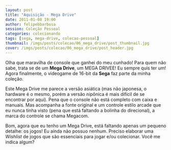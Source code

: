 ```yaml
---
layout: post
title: "Aquisição - Mega Drive"
date: 2011-01-08 19:00
author: felipebbarbosa
session: Coleção Pessoal
categories: colecionando
tags: [sega, mega-drive, colecao-pessoal]
thumbnail: /imgs/posts/colecao/06_mega_drive/post_thumbnail.jpg
cover: /imgs/posts/colecao/06_mega_drive/post_header.jpg
---
```


Olha que maravilha de console que ganhei do meu cunhado! Para quem não sabe, trata se de um
**Mega Drive**, um MEGA DRIVEE! Eu sempre quis ter um! Agora finalmente, o videogame de 16-bit
da **Sega** faz parte da minha coleção.

<!--more-->

Este Mega Drive me parece a versão asiática (mas não japonesa, o hardware é o mesmo, porém a
versão nipônica é mais difícil de se encontrar por aqui). Pena que o console não está completo
com caixa e manuais. Mas acompanha a fonte original e um controle estilo arcade que eu nunca tinha
visto (pena que está faltando a bolinha do direcional), a marca do controle se chama Megacom.

Bom, agora que eu tenho um Mega Drive, está faltando apenas um pequeno detalhe: os jogos! Eu ainda
não possuo nenhum. Preciso elaborar uma _Wishlist_ de jogos que são essenciais para jogar e/ou
colecionar. Você me indica algum?
